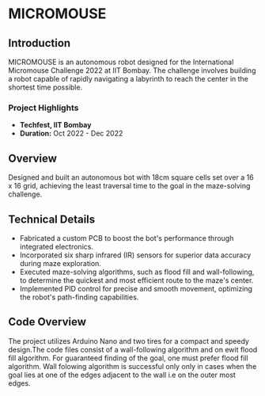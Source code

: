 # MICROMOUSE

## Introduction
MICROMOUSE is an autonomous robot designed for the International Micromouse Challenge 2022 at IIT Bombay. The challenge involves building a robot capable of rapidly navigating a labyrinth to reach the center in the shortest time possible.

### Project Highlights
- **Techfest, IIT Bombay**
- **Duration:** Oct 2022 - Dec 2022


## Overview
Designed and built an autonomous bot with 18cm square cells set over a 16 x 16 grid, achieving the least traversal time to the goal in the maze-solving challenge.

## Technical Details
- Fabricated a custom PCB to boost the bot's performance through integrated electronics.
- Incorporated six sharp infrared (IR) sensors for superior data accuracy during maze exploration.
- Executed maze-solving algorithms, such as flood fill and wall-following, to determine the quickest and most efficient route to the maze's center.
- Implemented PID control for precise and smooth movement, optimizing the robot's path-finding capabilities.

## Code Overview
The project utilizes Arduino Nano and two tires for a compact and speedy design.The code files consist of a wall-following algorithm and on ewit flood fill algorithm. For guaranteed finding of the goal, one must prefer flood fill algorithm. Wall folowing algorithm is successful only only in cases when the goal lies at one of the edges adjacent to the wall i.e on the outer most edges.



